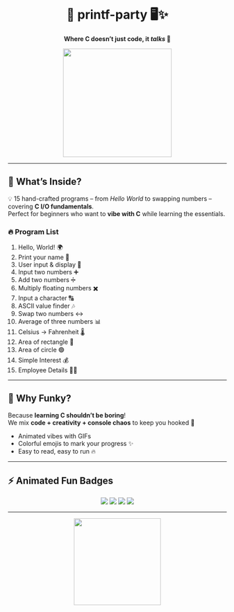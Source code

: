 <h1 align="center">
  🎉 printf-party 🖥️✨
</h1>

<p align="center">
  <strong>Where C doesn’t just code, it <em>talks</em> 💬</strong>
</p>

<p align="center">
  <img src="https://media.giphy.com/media/3o7TKtnuHOHHUjR38Y/giphy.gif" width="250">
</p>

---

## 🚀 What’s Inside?

💡 15 hand-crafted programs – from *Hello World* to swapping numbers – covering **C I/O fundamentals**.  
Perfect for beginners who want to **vibe with C** while learning the essentials.

### 🔥 Program List
1. Hello, World! 🌍  
2. Print your name 📝  
3. User input & display 👤  
4. Input two numbers ➕  
5. Add two numbers ➗  
6. Multiply floating numbers ✖️  
7. Input a character 🔠  
8. ASCII value finder 🎶  
9. Swap two numbers ↔️  
10. Average of three numbers 📊  
11. Celsius → Fahrenheit 🌡️  
12. Area of rectangle 📐  
13. Area of circle 🟢  
14. Simple Interest 💰  
15. Employee Details 🧑‍💻  

---

## 🎨 Why Funky?

Because **learning C shouldn’t be boring**!  
We mix **code + creativity + console chaos** to keep you hooked 🤯  

- Animated vibes with GIFs  
- Colorful emojis to mark your progress ✨  
- Easy to read, easy to run 🔥  

---

## ⚡ Animated Fun Badges
<p align="center">
  <img src="https://img.shields.io/badge/Code-C%20Lang-blue?style=for-the-badge&logo=c" /> 
  <img src="https://img.shields.io/badge/Fun-Fully%20Loaded-orange?style=for-the-badge" />
  <img src="https://img.shields.io/badge/Level-Beginner-green?style=for-the-badge" />
  <img src="https://img.shields.io/badge/Status-Active-red?style=for-the-badge" />
</p>

---

<p align="center"> <img src="https://media.giphy.com/media/3o7aD2saalBwwftBIY/giphy.gif" width="200"> </p>
